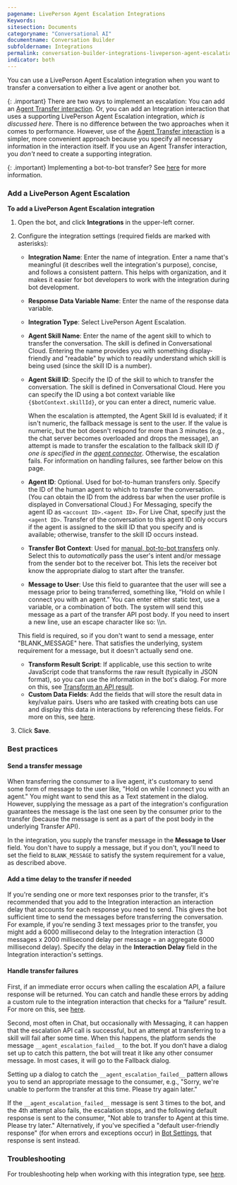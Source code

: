 ```yaml
---
pagename: LivePerson Agent Escalation Integrations
Keywords:
sitesection: Documents
categoryname: "Conversational AI"
documentname: Conversation Builder
subfoldername: Integrations
permalink: conversation-builder-integrations-liveperson-agent-escalation-integrations.html
indicator: both
---
```


You can use a LivePerson Agent Escalation integration when you want to transfer a conversation to either a live agent or another bot.

{: .important}
There are two ways to implement an escalation: You can add an [Agent Transfer interaction](conversation-builder-interactions-integrations.html#agent-transfer-interactions). Or, you can add an Integration interaction that uses a supporting LivePerson Agent Escalation integration, *which is discussed here*. There is no difference between the two approaches when it comes to performance. However, use of the [Agent Transfer interaction](conversation-builder-interactions-integrations.html#agent-transfer-interactions) is a simpler, more convenient approach because you specify all necessary information in the interaction itself. If you use an Agent Transfer interaction, you *don't* need to create a supporting integration.

{: .important}
Implementing a bot-to-bot transfer? See [here](conversation-builder-bots-bot-to-bot-transfers.html#manual-transfers) for more information.

### Add a LivePerson Agent Escalation 

**To add a LivePerson Agent Escalation integration**

1. Open the bot, and click **Integrations** in the upper-left corner.
2. Configure the integration settings (required fields are marked with asterisks):
    - **Integration Name**: Enter the name of integration. Enter a name that's meaningful (it describes well the integration's purpose), concise, and follows a consistent pattern. This helps with organization, and it makes it easier for bot developers to work with the integration during bot development.
    - **Response Data Variable Name**: Enter the name of the response data variable.
    - **Integration Type**: Select LivePerson Agent Escalation.
    - **Agent Skill Name**: Enter the name of the agent skill to which to transfer the conversation. The skill is defined in Conversational Cloud. Entering the name provides you with something display-friendly and "readable" by which to readily understand which skill is being used (since the skill ID is a number).
    - **Agent Skill ID**: Specify the ID of the skill to which to transfer the conversation. The skill is defined in Conversational Cloud. Here you can specify the ID using a bot context variable like `{$botContext.skillId}`, or you can enter a direct, numeric value.
        
        When the escalation is attempted, the Agent Skill Id is evaluated; if it isn't numeric, the fallback message is sent to the user. If the value is numeric, but the bot doesn't respond for more than 3 minutes (e.g., the chat server becomes overloaded and drops the message), an attempt is made to transfer the escalation to the fallback skill ID *if one is specified in the [agent connector](conversation-builder-testing-deployment-deploying-to-conversational-cloud.html#add-an-agent-connector)*. Otherwise, the escalation fails. For information on handling failures, see farther below on this page.
    - **Agent ID**: Optional. Used for bot-to-human transfers only. Specify the ID of the human agent to which to transfer the conversation. (You can obtain the ID from the address bar when the user profile is displayed in Conversational Cloud.) For Messaging, specify the agent ID as `<account ID>.<agent ID>`. For Live Chat, specify just the `<agent ID>`. Transfer of the conversation to this agent ID only occurs if the agent is assigned to the skill ID that you specify and is available; otherwise, transfer to the skill ID occurs instead.
    - **Transfer Bot Context**: Used for [manual, bot-to-bot transfers](conversation-builder-bots-bot-to-bot-transfers.html#manual-transfers) only. Select this to *automatically* pass the user's intent and/or message from the sender bot to the receiver bot. This lets the receiver bot know the appropriate dialog to start after the transfer.
    - **Message to User**: Use this field to guarantee that the user will see a message prior to being transferred, something like, “Hold on while I connect you with an agent.” You can enter either static text, use a variable, or a combination of both. The system will send this message as a part of the transfer API post body. If you need to insert a new line, use an escape character like so: \\\n. 

    This field is required, so if you don't want to send a message, enter "BLANK_MESSAGE" here. That satisfies the underlying, system requirement for a message, but it doesn't actually send one. 
    - **Transform Result Script**: If applicable, use this section to write JavaScript code that transforms the raw result (typically in JSON format), so you can use the information in the bot's dialog. For more on this, see [Transform an API result](conversation-builder-integrations-integration-basics.html#transform-an-api-result).
    - **Custom Data Fields**: Add the fields that will store the result data in key/value pairs. Users who are tasked with creating bots can use and display this data in interactions by referencing these fields. For more on this, see [here](conversation-builder-integrations-integration-basics.html#process-api-results-with-custom-data-fields).
3. Click **Save**.  

### Best practices

#### Send a transfer message

When transferring the consumer to a live agent, it's customary to send some form of message to the user like, "Hold on while I connect you with an agent." You might want to send this as a Text statement in the dialog. However, supplying the message as a part of the integration's configuration guarantees the message is the last one seen by the consumer prior to the transfer (because the message is sent as a part of the post body in the underlying Transfer API).

In the integration, you supply the transfer message in the **Message to User** field. You don't have to supply a message, but if you don't, you'll need to set the field to `BLANK_MESSAGE` to satisfy the system requirement for a value, as described above.

#### Add a time delay to the transfer if needed

If you're sending one or more text responses prior to the transfer, it's recommended that you add to the Integration interaction an interaction delay that accounts for each response you need to send. This gives the bot sufficient time to send the messages before transferring the conversation. For example, if you're sending 3 text messages prior to the transfer, you might add a 6000 millisecond delay to the Integration interaction (3 messages x 2000 millisecond delay per message = an aggregate 6000 millisecond delay). Specify the delay in the **Interaction Delay** field in the Integration interaction's settings.

#### Handle transfer failures

First, if an immediate error occurs when calling the escalation API, a failure response will be returned. You can catch and handle these errors by adding a custom rule to the integration interaction that checks for a “failure” result. For more on this, see [here](conversation-builder-interactions-integrations.html#integration-interactions).

Second, most often in Chat, but occasionally with Messaging, it can happen that the escalation API call is successful, but an attempt at transferring to a skill will fail after some time. When this happens, the platform sends the message `__agent_escalation_failed__` to the bot. If you don’t have a dialog set up to catch this pattern, the bot will treat it like any other consumer message. In most cases, it will go to the Fallback dialog.

Setting up a dialog to catch the `__agent_escalation_failed__` pattern allows you to send an appropriate message to the consumer, e.g., "Sorry, we're unable to perform the transfer at this time. Please try again later."

If the `__agent_escalation_failed__` message is sent 3 times to the bot, and the 4th attempt also fails, the escalation stops, and the following default response is sent to the consumer, "Not able to transfer to Agent at this time. Please try later." Alternatively, if you've specified a "default user-friendly response" (for when errors and exceptions occur) in [Bot Settings](conversation-builder-bots-bot-basics.html#configure-bot-settings), that response is sent instead.

### Troubleshooting

For troubleshooting help when working with this integration type, see [here](conversation-builder-integrations-troubleshooting.html).
